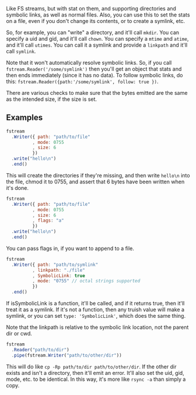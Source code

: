Like FS streams, but with stat on them, and supporting directories and
symbolic links, as well as normal files.  Also, you can use this to set
the stats on a file, even if you don't change its contents, or to create
a symlink, etc.

So, for example, you can "write" a directory, and it'll call `mkdir`.  You
can specify a uid and gid, and it'll call `chown`.  You can specify a
`mtime` and `atime`, and it'll call `utimes`.  You can call it a symlink
and provide a `linkpath` and it'll call `symlink`.

Note that it won't automatically resolve symbolic links.  So, if you
call `fstream.Reader('/some/symlink')` then you'll get an object
that stats and then ends immediately (since it has no data).  To follow
symbolic links, do this: `fstream.Reader({path:'/some/symlink', follow:
true })`.

There are various checks to make sure that the bytes emitted are the
same as the intended size, if the size is set.






































<extoc></extoc>

## Examples

```javascript
fstream
  .Writer({ path: "path/to/file"
          , mode: 0755
          , size: 6
          })
  .write("hello\n")
  .end()
```

This will create the directories if they're missing, and then write
`hello\n` into the file, chmod it to 0755, and assert that 6 bytes have
been written when it's done.

```javascript
fstream
  .Writer({ path: "path/to/file"
          , mode: 0755
          , size: 6
          , flags: "a"
          })
  .write("hello\n")
  .end()
```

You can pass flags in, if you want to append to a file.

```javascript
fstream
  .Writer({ path: "path/to/symlink"
          , linkpath: "./file"
          , SymbolicLink: true
          , mode: "0755" // octal strings supported
          })
  .end()
```

If isSymbolicLink is a function, it'll be called, and if it returns
true, then it'll treat it as a symlink.  If it's not a function, then
any truish value will make a symlink, or you can set `type:
'SymbolicLink'`, which does the same thing.

Note that the linkpath is relative to the symbolic link location, not
the parent dir or cwd.

```javascript
fstream
  .Reader("path/to/dir")
  .pipe(fstream.Writer("path/to/other/dir"))
```

This will do like `cp -Rp path/to/dir path/to/other/dir`.  If the other
dir exists and isn't a directory, then it'll emit an error.  It'll also
set the uid, gid, mode, etc. to be identical.  In this way, it's more
like `rsync -a` than simply a copy.
